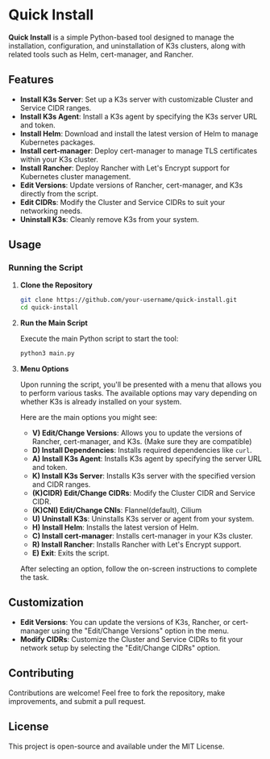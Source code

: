 # Quick Install

**Quick Install** is a simple Python-based tool designed to manage the installation, configuration, and uninstallation of K3s clusters, along with related tools such as Helm, cert-manager, and Rancher.

## Features

- **Install K3s Server**: Set up a K3s server with customizable Cluster and Service CIDR ranges.
- **Install K3s Agent**: Install a K3s agent by specifying the K3s server URL and token.
- **Install Helm**: Download and install the latest version of Helm to manage Kubernetes packages.
- **Install cert-manager**: Deploy cert-manager to manage TLS certificates within your K3s cluster.
- **Install Rancher**: Deploy Rancher with Let's Encrypt support for Kubernetes cluster management.
- **Edit Versions**: Update versions of Rancher, cert-manager, and K3s directly from the script.
- **Edit CIDRs**: Modify the Cluster and Service CIDRs to suit your networking needs.
- **Uninstall K3s**: Cleanly remove K3s from your system.

## Usage

### Running the Script

1. **Clone the Repository**

   ```bash
   git clone https://github.com/your-username/quick-install.git
   cd quick-install
   ```

2. **Run the Main Script**

   Execute the main Python script to start the tool:

   ```bash
   python3 main.py
   ```

3. **Menu Options**

   Upon running the script, you'll be presented with a menu that allows you to perform various tasks. The available options may vary depending on whether K3s is already installed on your system.

   Here are the main options you might see:

   - **V) Edit/Change Versions**: Allows you to update the versions of Rancher, cert-manager, and K3s. (Make sure they are compatible)
   - **D) Install Dependencies**: Installs required dependencies like `curl`.
   - **A) Install K3s Agent**: Installs K3s agent by specifying the server URL and token.
   - **K) Install K3s Server**: Installs K3s server with the specified version and CIDR ranges.
   - **(K)CIDR) Edit/Change CIDRs**: Modify the Cluster CIDR and Service CIDR.
   - **(K)CNI) Edit/Change CNIs**: Flannel(default), Cilium
   -  **U) Uninstall K3s**: Uninstalls K3s server or agent from your system.
   -  **H) Install Helm**: Installs the latest version of Helm.
   -  **C) Install cert-manager**: Installs cert-manager in your K3s cluster.
   -   **R) Install Rancher**: Installs Rancher with Let's Encrypt support.
   - **E) Exit**: Exits the script.

   After selecting an option, follow the on-screen instructions to complete the task.

## Customization

- **Edit Versions**: You can update the versions of K3s, Rancher, or cert-manager using the "Edit/Change Versions" option in the menu.
- **Modify CIDRs**: Customize the Cluster and Service CIDRs to fit your network setup by selecting the "Edit/Change CIDRs" option.

## Contributing

Contributions are welcome! Feel free to fork the repository, make improvements, and submit a pull request.

## License

This project is open-source and available under the MIT License.
